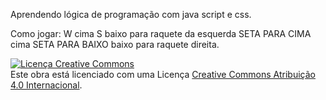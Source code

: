 Aprendendo lógica de programação com java script e css.

Como jogar:
W cima S baixo para raquete da esquerda
SETA PARA CIMA cima SETA PARA BAIXO baixo para raquete direita.


<a rel="license" href="http://creativecommons.org/licenses/by/4.0/"><img alt="Licença Creative Commons" style="border-width:0" src="https://i.creativecommons.org/l/by/4.0/88x31.png" /></a><br />Este obra está licenciado com uma Licença <a rel="license" href="http://creativecommons.org/licenses/by/4.0/">Creative Commons Atribuição 4.0 Internacional</a>.
